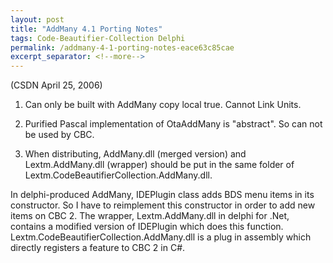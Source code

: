 ```yaml
---
layout: post
title: "AddMany 4.1 Porting Notes"
tags: Code-Beautifier-Collection Delphi
permalink: /addmany-4-1-porting-notes-eace63c85cae
excerpt_separator: <!--more-->
---
```

(CSDN April 25, 2006)

1. Can only be built with AddMany copy local true. Cannot Link Units.

2. Purified Pascal implementation of OtaAddMany is "abstract". So can not be used by CBC.

3. When distributing, AddMany.dll (merged version) and Lextm.AddMany.dll (wrapper) should be put in the same folder of Lextm.CodeBeautifierCollection.AddMany.dll.

In delphi-produced AddMany, IDEPlugin class adds BDS menu items in its constructor. So I have to reimplement this constructor in order to add new items on CBC 2. The wrapper, Lextm.AddMany.dll in delphi for .Net, contains a modified version of IDEPlugin which does this function. Lextm.CodeBeautifierCollection.AddMany.dll is a plug in assembly which directly registers a feature to CBC 2 in C#.
<!--more-->